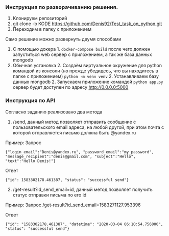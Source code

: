 ### Инструкция по разворачиванию решения.
1. Клонируем репозиторий
2. git clone -b KODE https://github.com/Denis92/Test_task_on_python.git
3. Переходим в папку с приложением

Само решение можно развернуть двумя способами
1. С помощью докера 
    1.
        ```
        docker-compose build
        ```
    после чего должен запуститься web сервер с приложением, а так же база данных mongodb
2. Обычная установка
    2. Создаём виртуальное окружение для python командой из консоли (но прежде убедидесь, что вы находитесь в папке с приложением)
        ```
        python -m venv venv
        ```
    2. Устанавливаем базу данных mongodb
    2. Запускаем приложение командой
        ```
        python app.py
        ```
    сервер будет доступен по адресу http://0.0.0.0:5000
  
### Инструкция по API
Согласно заданию реализовано два метода
1. /send, данный метод позволяет отправить сообщение с пользовательского email адреса, на любой другой, при этом почта с которой отправляется письмо должна быть @yandex.ru

Пример:
Запрос
```
{"login_email":"Denis@yandex.ru", "password_email":"my_password", "message_recipient":"denis@gmail.com", "subject":"Hello", "text":"Hello Denis!"}
```

Ответ
```
{"id": 1583302178.461387, "status": "successful send"}
```
2. /get-result?id_send_email=id, данный метод позволяет получить статус отправки письма по его id

Пример:
Запрос
/get-result?id_send_email=1583271127.953396

Ответ
```
{"id": "1583302178.461387", "datetime": "2020-03-04 06:10:54.756000", "status": "successful send"}
```
